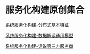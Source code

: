 # 服务化构建原创集合


[系统服务化构建-分布式基本特征](TODO)

[系统服务化构建-数据解读通用模型](TODO)

[系统服务化构建-话说第三方服务商](https://github.com/needrunning/ServiceBuild/blob/master/third-provider.md)
